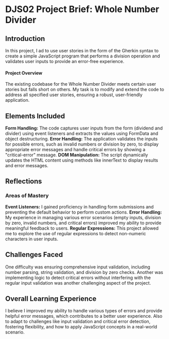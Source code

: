 # DJS02 Project Brief: Whole Number Divider

## Introduction

In this project, I ad to use user stories in the form of the Gherkin syntax to create a simple JavaScript program that performs a division operation and validates user inputs to provide an error-free experience.

#### Project Overview

The existing codebase for the Whole Number Divider meets certain user stories but falls short on others. My task is to modify and extend the code to address all specified user stories, ensuring a robust, user-friendly application.

## Elements Included

**Form Handling:** The code captures user inputs from the form (dividend and divider) using event listeners and extracts the values using FormData and object destructuring.
**Error Handling:** The application validates the inputs for possible errors, such as invalid numbers or division by zero, to display appropriate error messages and handle critical errors by showing a "critical-error" message.
**DOM Manipulation:** The script dynamically updates the HTML content using methods like innerText to display results and error messages.

## Reflections

### Areas of Mastery

**Event Listeners:** I gained proficiency in handling form submissions and preventing the default behavior to perform custom actions.
**Error Handling:** My experience in managing various error scenarios (empty inputs, division by zero, invalid numbers, and critical errors) improved my ability to provide meaningful feedback to users.
**Regular Expressions:** This project allowed me to explore the use of regular expressions to detect non-numeric characters in user inputs.

## Challenges Faced

One difficulty was ensuring comprehensive input validation, including number parsing, string validation, and division by zero checks. Another was implementing logic to detect critical errors without interfering with the regular input validation was another challenging aspect of the project.

## Overall Learning Experience

I believe I improved my ability to handle various types of errors and provide helpful error messages, which contributes to a better user experience. Also to adapt to challenges like input validation and critical error detection, fostering flexibility, and how to apply JavaScript concepts in a real-world scenario.

